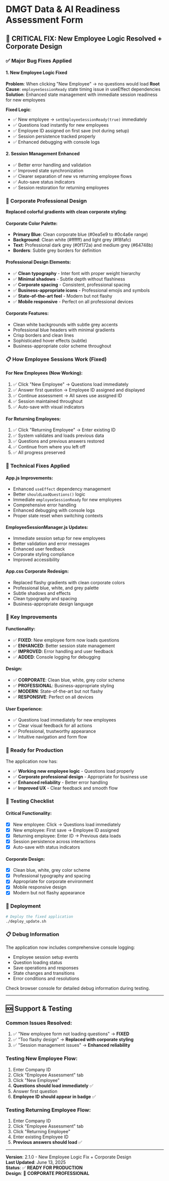 # DMGT Data & AI Readiness Assessment Form

## 🚀 **CRITICAL FIX: New Employee Logic Resolved + Corporate Design**

### ✅ **Major Bug Fixes Applied**

#### **1. New Employee Logic Fixed**
**Problem**: When clicking "New Employee" → no questions would load
**Root Cause**: `employeeSessionReady` state timing issue in useEffect dependencies
**Solution**: Enhanced state management with immediate session readiness for new employees

**Fixed Logic**:
- ✅ New employee → `setEmployeeSessionReady(true)` immediately
- ✅ Questions load instantly for new employees  
- ✅ Employee ID assigned on first save (not during setup)
- ✅ Session persistence tracked properly
- ✅ Enhanced debugging with console logs

#### **2. Session Management Enhanced**  
- ✅ Better error handling and validation
- ✅ Improved state synchronization
- ✅ Clearer separation of new vs returning employee flows
- ✅ Auto-save status indicators
- ✅ Session restoration for returning employees

### 🎨 **Corporate Professional Design**

**Replaced colorful gradients with clean corporate styling**:

#### **Corporate Color Palette**:
- **Primary Blue**: Clean corporate blue (#0ea5e9 to #0c4a6e range)
- **Background**: Clean white (#ffffff) and light grey (#f8fafc)
- **Text**: Professional dark grey (#0f172a) and medium grey (#64748b)
- **Borders**: Subtle grey borders for definition

#### **Professional Design Elements**:
- ✅ **Clean typography** - Inter font with proper weight hierarchy
- ✅ **Minimal shadows** - Subtle depth without flashiness
- ✅ **Corporate spacing** - Consistent, professional spacing
- ✅ **Business-appropriate icons** - Professional emojis and symbols
- ✅ **State-of-the-art feel** - Modern but not flashy
- ✅ **Mobile responsive** - Perfect on all professional devices

#### **Corporate Features**:
- Clean white backgrounds with subtle grey accents
- Professional blue headers with minimal gradients
- Crisp borders and clean lines
- Sophisticated hover effects (subtle)
- Business-appropriate color scheme throughout

### 📋 **How Employee Sessions Work (Fixed)**

#### **For New Employees** (Now Working):
1. ✅ Click "New Employee" → Questions load immediately
2. ✅ Answer first question → Employee ID assigned and displayed  
3. ✅ Continue assessment → All saves use assigned ID
4. ✅ Session maintained throughout
5. ✅ Auto-save with visual indicators

#### **For Returning Employees**:
1. ✅ Click "Returning Employee" → Enter existing ID
2. ✅ System validates and loads previous data
3. ✅ Questions and previous answers restored
4. ✅ Continue from where you left off
5. ✅ All progress preserved

### 🔧 **Technical Fixes Applied**

#### **App.js Improvements**:
- Enhanced `useEffect` dependency management
- Better `shouldLoadQuestions()` logic  
- Immediate `employeeSessionReady` for new employees
- Comprehensive error handling
- Enhanced debugging with console logs
- Proper state reset when switching contexts

#### **EmployeeSessionManager.js Updates**:
- Immediate session setup for new employees
- Better validation and error messages
- Enhanced user feedback
- Corporate styling compliance
- Improved accessibility

#### **App.css Corporate Redesign**:
- Replaced flashy gradients with clean corporate colors
- Professional blue, white, and grey palette
- Subtle shadows and effects
- Clean typography and spacing
- Business-appropriate design language

### 🎯 **Key Improvements**

#### **Functionality**:
- ✅ **FIXED**: New employee form now loads questions
- ✅ **ENHANCED**: Better session state management
- ✅ **IMPROVED**: Error handling and user feedback
- ✅ **ADDED**: Console logging for debugging

#### **Design**:
- ✅ **CORPORATE**: Clean blue, white, grey color scheme
- ✅ **PROFESSIONAL**: Business-appropriate styling
- ✅ **MODERN**: State-of-the-art but not flashy
- ✅ **RESPONSIVE**: Perfect on all devices

#### **User Experience**:
- ✅ Questions load immediately for new employees
- ✅ Clear visual feedback for all actions
- ✅ Professional, trustworthy appearance
- ✅ Intuitive navigation and form flow

### 🚀 **Ready for Production**

The application now has:
- ✅ **Working new employee logic** - Questions load properly
- ✅ **Corporate professional design** - Appropriate for business use
- ✅ **Enhanced reliability** - Better error handling
- ✅ **Improved UX** - Clear feedback and smooth flow

### 📱 **Testing Checklist**

#### **Critical Functionality**:
- [x] New employee: Click → Questions load immediately
- [x] New employee: First save → Employee ID assigned
- [x] Returning employee: Enter ID → Previous data loads
- [x] Session persistence across interactions
- [x] Auto-save with status indicators

#### **Corporate Design**:
- [x] Clean blue, white, grey color scheme
- [x] Professional typography and spacing  
- [x] Appropriate for corporate environment
- [x] Mobile responsive design
- [x] Modern but not flashy appearance

### 🔄 **Deployment**

```bash
# Deploy the fixed application
./deploy_update.sh
```

### 📋 **Debug Information**

The application now includes comprehensive console logging:
- Employee session setup events
- Question loading status
- Save operations and responses
- State changes and transitions
- Error conditions and resolutions

Check browser console for detailed debug information during testing.

---

## 🆘 **Support & Testing**

### **Common Issues Resolved**:
1. ✅ "New employee form not loading questions" → **FIXED**
2. ✅ "Too flashy design" → **Replaced with corporate styling**
3. ✅ "Session management issues" → **Enhanced reliability**

### **Testing New Employee Flow**:
1. Enter Company ID
2. Click "Employee Assessment" tab
3. Click "New Employee" 
4. **Questions should load immediately** ✅
5. Answer first question
6. **Employee ID should appear in badge** ✅

### **Testing Returning Employee Flow**:
1. Enter Company ID
2. Click "Employee Assessment" tab
3. Click "Returning Employee"
4. Enter existing Employee ID
5. **Previous answers should load** ✅

---

**Version**: 2.1.0 - New Employee Logic Fix + Corporate Design  
**Last Updated**: June 13, 2025  
**Status**: ✅ **READY FOR PRODUCTION**  
**Design**: 🏢 **CORPORATE PROFESSIONAL**